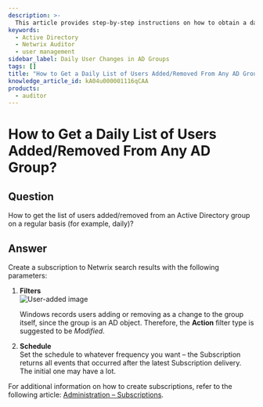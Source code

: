 ```yaml
---
description: >-
  This article provides step-by-step instructions on how to obtain a daily list of users added or removed from any Active Directory group using Netwrix Auditor.
keywords:
  - Active Directory
  - Netwrix Auditor
  - user management
sidebar_label: Daily User Changes in AD Groups
tags: []
title: "How to Get a Daily List of Users Added/Removed From Any AD Group?"
knowledge_article_id: kA04u000001116qCAA
products:
  - auditor
---
```


# How to Get a Daily List of Users Added/Removed From Any AD Group?

## Question

How to get the list of users added/removed from an Active Directory group on a regular basis (for example, daily)?

## Answer

Create a subscription to Netwrix search results with the following parameters:

1. **Filters**  
   ![User-added image](./images/servlet_image_ebe11c05eb6f.png)  

   Windows records users adding or removing as a change to the group itself, since the group is an AD object. Therefore, the **Action** filter type is suggested to be *Modified*.

2. **Schedule**  
   Set the schedule to whatever frequency you want – the Subscription returns all events that occurred after the latest Subscription delivery. The initial one may have a lot.

For additional information on how to create subscriptions, refer to the following article: [Administration – Subscriptions](https://docs.netwrix.com/docs/auditor/10_8/admin/subscriptions/overview).